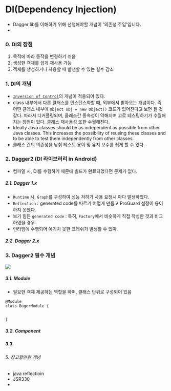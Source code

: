 # DI(Dependency Injection)
- Dagger lib를 이해하기 위해 선행해야할 개념이 '의존성 주입'입니다. 
- 


### 0. DI의 장점
1. 목적에 따라 동작을 변경하기 쉬움
2. 생성한 객체를 쉽게 재사용 가능
3. 객체를 생성하거나 사용할 때 발생할 수 있는 실수 감소

### 1. DI의 개념
- [`Inversion of Control`](https://ko.wikipedia.org/wiki/%EC%A0%9C%EC%96%B4_%EB%B0%98%EC%A0%84)의 개념이 적용되어 있다.
- class 내부에서 다른 클래스를 인스턴스화할 때, 외부에서 받아오는 개념이다. 즉 어떤 클래스 내부에 `Object obj = new Object()` 코드가 없어진다고 보면 될 것 같다. 따라서 디커플링되며, 클래스간 종속성이 약해지며 고로 테스팅하기가 수월해지는 장점이 있다. 클래스 재사용성 또한 수월해진다. 
- Ideally Java classes should be as independent as possible from other Java classes. This increases the possibility of reusing these classes and to be able to test them independently from other classes.
- 클래스 간의 의존성을 낮춰 테스트 용이 및 유지 보수를 쉽게 할 수 있다.


### 2. Dagger2 (DI 라이브러리 in Android)
- 컴파일 시, DI를 수행하기 때문에 빌드가 완료되었다면 문제가 없다.

##### 2.1. Dagger 1.x
- `Runtime` 시, `Graph`를 구성하여 성능 저하가 사용 요청시 마다 발생하였다.
- `Reflection` :  generated code를 따르기 어렵게 만들고 ProGuard 설정이 용이하지 못했다.
- 보기 힘든 `generated code` : 특히, `Factory`에서 비슷하게 직접 작성한 것과 비교하였을 경우.
- 런타임에 수행되어 예기치 못한 크래쉬가 발생할 수 있따. 

##### 2.2. Dagger 2.x


### 3. Dagger2 필수 개념
![](http://cfile9.uf.tistory.com/image/2539C038564196F439BD76)
##### 3.1. Module
- 필요한 객체 제공하는 역할을 하며, 클래스 단위로 구성되어 있음
```
@Module
class BugerModule {


}
```


##### 3.2. Component

##### 3.3. 













###### 5. 참고할만한 개념
- java reflectioin
- JSR330
- 





